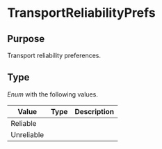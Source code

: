 # TransportReliabilityPrefs

## Purpose

Transport reliability preferences.

## Type

*Enum* with the following values.

| Value      | Type | Description |
|------------|------|-------------|
| Reliable   |      |             |
| Unreliable |      |             |
